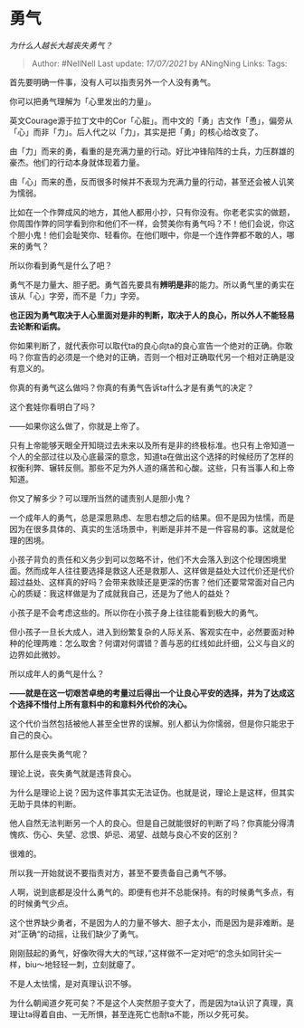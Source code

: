 # 勇气
*为什么人越长大越丧失勇气？*

> Author: #NellNell 
Last update: *17/07/2021* by ANingNing
Links:
Tags: 
  

首先要明确一件事，没有人可以指责另外一个人没有勇气。

你可以把勇气理解为「心里发出的力量」。

英文Courage源于拉丁文中的Cor「心脏」。而中文的「勇」古文作「恿」，偏旁从「心」而非「力」。后人代之以「力」，其实是把「勇」的核心给改变了。

由「力」而来的勇，看重的是充满力量的行动。好比冲锋陷阵的士兵，力压群雄的豪杰。他们的行动本身就体现着力量。

由「心」而来的恿，反而很多时候并不表现为充满力量的行动，甚至还会被人讥笑为懦弱。

比如在一个作弊成风的地方，其他人都用小抄，只有你没有。你老老实实的做题，你周围作弊的同学看到你和他们不一样，会赞美你有勇气吗？不！他们会说，你这个胆小鬼！他们会耻笑你、轻看你。在他们眼中，你是一个连作弊都不敢的人，哪来的勇气？

所以你看到勇气是什么了吧？

勇气不是力量大、胆子肥。勇气首先要具有**辨明是非**的能力。所以勇气里的勇实在该从「心」字旁，而不是「力」字旁。

**也正因为勇气取决于人心里面对是非的判断，取决于人的良心，所以外人不能轻易去论断和诟病。**

你如果判断了，就代表你可以取代ta的良心向ta的良心宣告一个绝对的正确。你敢吗？你宣告的必须是一个绝对的正确，否则一个相对正确取代另一个相对正确是没有意义的。

你真的有勇气这么做吗？你真的有勇气告诉ta什么才是有勇气的决定？

这个套娃你看明白了吗？

——如果你这么做了，你就是上帝了。

只有上帝能够天眼全开知晓过去未来以及所有是非的终极标准。也只有上帝知道一个人的全部过往以及心底最深的意念，知道ta在做出这个选择的时候经历了怎样的权衡利弊、辗转反侧。那些不足为外人道的痛苦和心酸。这些，只有当事人和上帝知道。

你又了解多少？可以理所当然的谴责别人是胆小鬼？

一个成年人的勇气，总是深思熟虑、左思右想之后的结果。但不是因为怯懦，而是因为在很多具体的、真实的生活场景中，判断是非并不是一件容易的事。这就是伦理的困境。

小孩子背负的责任和义务少到可以忽略不计，他们不大会落入到这个伦理困境里面。然而成年人往往要选择是救这人还是救那人、这样做是益处大过代价还是代价超过益处、这样真的好吗？会带来救赎还是更深的伤害？他们还要常常面对自己内心的质疑：我这样做是为了成就我自己，还是为了他人的益处？

小孩子是不会考虑这些的。所以你在小孩子身上往往能看到极大的勇气。

但小孩子一旦长大成人，进入到纷繁复杂的人际关系、客观实在中，必然要面对种种的伦理两难：怎么取舍？何谓对何谓错？善与恶的红线如此纤细，公义与自义的边界如此微妙。

所以成年人的勇气是什么？

**——就是在这一切艰苦卓绝的考量过后得出一个让良心平安的选择，并为了达成这个选择不惜付上所有意料中的和意料外代价的决心。**

这个代价当然包括被他人甚至全世界的误解。别人都认为你懦弱，但是你只能忠于自己的良心。

那什么是丧失勇气呢？

理论上说，丧失勇气就是违背良心。

为什么是理论上说？因为这件事其实无法证伪。也就是说，理论上是这样，但其实无助于具体的判断。

他人自然无法判断另一个人的良心。但是自己就能很好的判断了吗？你真能分得清愧疚、伤心、失望、忿恨、妒忌、渴望、战兢与良心不安的区别？

很难的。

所以我一开始就说不要指责对方，甚至不要责备自己勇气不够。

人啊，说到底都是没什么勇气的。即便有也并不总能保持。有的时候勇气多点，有的时候勇气少点。

这个世界缺少勇者，不是因为人的力量不够大、胆子太小，而是因为是非难断。是对”正确“的动摇，让我们缺少了勇气。

刚刚鼓起的勇气，好像吹得大大的气球，”这样做不一定对吧“的念头如同针尖一样，biu～地轻轻一刺，立刻就瘪了。

不是人太怯懦，是对真理认识不够。

为什么朝闻道夕死可矣？不是这个人突然胆子变大了，而是因为ta认识了真理，真理让ta得着自由、一无所惧，甚至连死亡也耐ta不能，所以夕死可矣。
